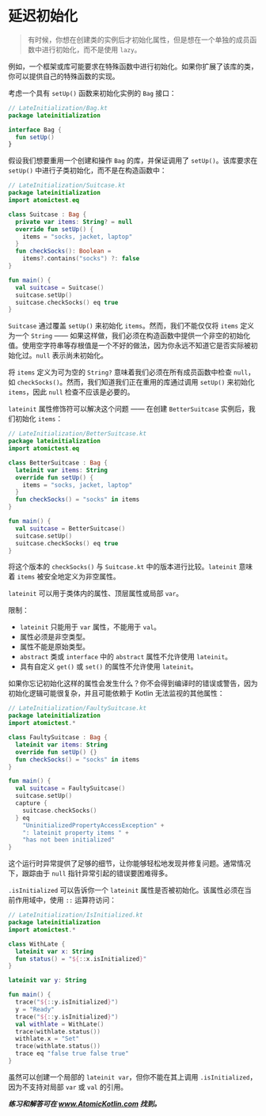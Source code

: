 # 延迟初始化

> 有时候，你想在创建类的实例后才初始化属性，但是想在一个单独的成员函数中进行初始化，而不是使用 `lazy`。

例如，一个框架或库可能要求在特殊函数中进行初始化。如果你扩展了该库的类，你可以提供自己的特殊函数的实现。

考虑一个具有 `setUp()` 函数来初始化实例的 `Bag` 接口：

```kotlin
// LateInitialization/Bag.kt
package lateinitialization

interface Bag {
  fun setUp()
}
```

假设我们想要重用一个创建和操作 `Bag` 的库，并保证调用了 `setUp()`。该库要求在 `setUp()` 中进行子类初始化，而不是在构造函数中：

```kotlin
// LateInitialization/Suitcase.kt
package lateinitialization
import atomictest.eq

class Suitcase : Bag {
  private var items: String? = null
  override fun setUp() {
    items = "socks, jacket, laptop"
  }
  fun checkSocks(): Boolean =
    items?.contains("socks") ?: false
}

fun main() {
  val suitcase = Suitcase()
  suitcase.setUp()
  suitcase.checkSocks() eq true
}
```

`Suitcase` 通过覆盖 `setUp()` 来初始化 `items`。然而，我们不能仅仅将 `items` 定义为一个 `String` —— 如果这样做，我们必须在构造函数中提供一个非空的初始化值。使用空字符串等存根值是一个不好的做法，因为你永远不知道它是否实际被初始化过。`null` 表示尚未初始化。

将 `items` 定义为可为空的 `String?` 意味着我们必须在所有成员函数中检查 `null`，如 `checkSocks()`。然而，我们知道我们正在重用的库通过调用 `setUp()` 来初始化 `items`，因此 `null` 检查不应该是必要的。

`lateinit` 属性修饰符可以解决这个问题 —— 在创建 `BetterSuitcase` 实例后，我们初始化 `items`：

```kotlin
// LateInitialization/BetterSuitcase.kt
package lateinitialization
import atomictest.eq

class BetterSuitcase : Bag {
  lateinit var items: String
  override fun setUp() {
    items = "socks, jacket, laptop"
  }
  fun checkSocks() = "socks" in items
}

fun main() {
  val suitcase = BetterSuitcase()
  suitcase.setUp()
  suitcase.checkSocks() eq true
}
```

将这个版本的 `checkSocks()` 与 `Suitcase.kt` 中的版本进行比较。`lateinit` 意味着 `items` 被安全地定义为非空属性。

`lateinit` 可以用于类体内的属性、顶层属性或局部 `var`。

限制：

- `lateinit` 只能用于 `var` 属性，不能用于 `val`。
- 属性必须是非空类型。
- 属性不能是原始类型。
- `abstract` 类或 `interface` 中的 `abstract` 属性不允许使用 `lateinit`。
- 具有自定义 `get()` 或 `set()` 的属性不允许使用 `lateinit`。

如果你忘记初始化这样的属性会发生什么？你不会得到编译时的错误或警告，因为初始化逻辑可能很复杂，并且可能依赖于 Kotlin 无法监视的其他属性：

```kotlin
// LateInitialization/FaultySuitcase.kt
package lateinitialization
import atomictest.*

class FaultySuitcase : Bag {
  lateinit var items: String
  override fun setUp() {}
  fun checkSocks() = "socks" in items
}

fun main() {
  val suitcase = FaultySuitcase()
  suitcase.setUp()
  capture {
    suitcase.checkSocks()
  } eq
    "UninitializedPropertyAccessException" +
    ": lateinit property items " +
    "has not been initialized"
}
```

这个运行时异常提供了足够的细节，让你能够轻松地发现并修复问题。通常情况下，跟踪由于 `null` 指针异常引起的错误要困难得多。

`.isInitialized` 可以告诉你一个 `lateinit` 属性是否被初始化。该属性必须在当前作用域中，使用 `::` 运算符访问：

```kotlin
// LateInitialization/IsInitialized.kt
package lateinitialization
import atomictest.*

class WithLate {
  lateinit var x: String
  fun status() = "${::x.isInitialized}"
}

lateinit var y: String

fun main() {
  trace("${::y.isInitialized}")
  y = "Ready"
  trace("${::y.isInitialized}")
  val withlate = WithLate()
  trace(withlate.status())
  withlate.x = "Set"
  trace(withlate.status())
  trace eq "false true false true"
}
```

虽然可以创建一个局部的 `lateinit var`，但你不能在其上调用 `.isInitialized`，因为不支持对局部 `var` 或 `val` 的引用。

***练习和解答可在 www.AtomicKotlin.com 找到。***